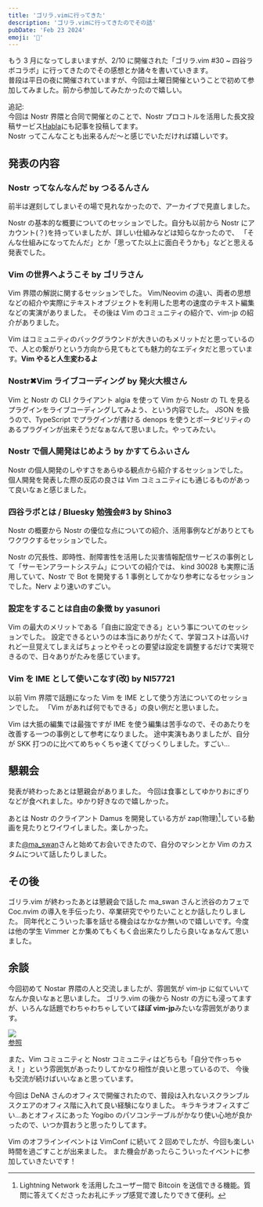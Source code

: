 ```yaml
---
title: 'ゴリラ.vimに行ってきた'
description: 'ゴリラ.vimに行ってきたのでその話'
pubDate: 'Feb 23 2024'
emoji: '🦊'
---
```


もう 3 月になってしまいますが、2/10 に開催された「ゴリラ.vim #30 ~
四谷ラボコラボ」に行ってきたのでその感想とか諸々を書いていきます。\
普段は平日の夜に開催されていますが、今回は土曜日開催ということで初めて参加してみました。前から参加してみたかったので嬉しい。

追記:\
今回は Nostr 界隈と合同で開催とのことで、Nostr
プロコトルを活用した長文投稿サービス[Habla](https://habla.news/ja/a/naddr1qqxnzdes8qmrwwp5xqerwvfeqgsyhnqz9qg20ml4w8c6qgpyeuagxhrettcsnd8v4vg7g5rz9xg5r4crqsqqqa28w4z3h6)にも記事を投稿してます。\
Nostr ってこんなことも出来るんだ～と感じでいただければ嬉しいです。

## 発表の内容

### Nostr ってなんなんだ by つるるんさん

前半は遅刻してしまいその場で見れなかったので、アーカイブで見直しました。

Nostr の基本的な概要についてのセッションでした。自分も以前から Nostr
にアカウント(？)を持っていましたが、詳しい仕組みなどは知らなかったので、
「そんな仕組みになってたんだ」とか「思ってた以上に面白そうかも」などと思える発表でした。

### Vim の世界へようこそ by ゴリラさん

Vim 界隈の解説に関するセッションでした。 Vim/Neovim
の違い、両者の思想などの紹介や実際にテキストオブジェクトを利用した思考の速度のテキスト編集などの実演がありました。
その後は Vim のコミュニティの紹介で、vim-jp の紹介がありました。

Vim
はコミュニティのバックグラウンドが大きいのもメリットだと思っているので、人との繋がりという方向から見てもとても魅力的なエディタだと思っています。**Vim
やると人生変わるよ**

### Nostr✖Vim ライブコーディング by 発火大根さん

Vim と Nostr の CLI クライアント algia を使って Vim から Nostr の TL
を見るプラグインをライブコーディングしてみよう、という内容でした。 JSON
を扱うので、TypeScript でプラグインが書ける denops
を使うとポータビリティのあるプラグインが出来そうだなぁなんて思いました。やってみたい。

### Nostr で個人開発はじめよう by かすてらふぃさん

Nostr の個人開発のしやすさをあらゆる観点から紹介するセッションでした。
個人開発を発表した際の反応の良さは Vim
コミュニティにも通じるものがあって良いなぁと感じました。

### 四谷ラボとは / Bluesky 勉強会#3 by Shino3

Nostr の概要から Nostr
の優位な点についての紹介、活用事例などがありとてもワクワクするセッションでした。

Nostr
の冗長性、即時性、耐障害性を活用した災害情報配信サービスの事例として「サーモンアラートシステム」についての紹介では、
kind 30028 も実際に活用していて、Nostr で Bot を開発する 1
事例としてかなり参考になるセッションでした。Nerv より速いのすごい。

### 設定をすることは自由の象徴 by yasunori

Vim
の最大のメリットである「自由に設定できる」という事についてのセッションでした。
設定できるというのは本当にありがたくて、学習コストは高いけれど一旦覚えてしまえばちょっとやそっとの要望は設定を調整するだけで実現できるので、日々ありがたみを感じています。

### Vim を IME として使いこなす(改) by NI57721

以前 Vim 界隈で話題になった Vim を IME
として使う方法についてのセッションでした。 「Vim
があれば何でもできる」の良い例だと思いました。

Vim は大抵の編集では最強ですが IME
を使う編集は苦手なので、そのあたりを改善する一つの事例として参考になりました。
途中実演もありましたが、自分が SKK
打つのに比べてめちゃくちゃ速くてびっくりしました。すごい...

## 懇親会

発表が終わったあとは懇親会がありました。
今回は食事としてゆかりおにぎりなどが食べれました。ゆかり好きなので嬉しかった。

あとは Nostr のクライアント Damus を開発している方が
zap(物理)[^1]している動画を見たりとワイワイしました。楽しかった。

また[@ma_swan](https://twitter.com/ma_swan)さんと始めてお会いできたので、自分のマシンとか
Vim のカスタムについて話したりしました。

## その後

ゴリラ.vim が終わったあとは懇親会で話した ma_swan さんと渋谷のカフェで Coc.nvim
の導入を手伝ったり、卒業研究でやりたいこととか話したりしました。
同年代とこういった事を話せる機会はなかなか無いので嬉しいです。今度は他の学生
Vimmer とか集めてもくもく会出来たりしたら良いなぁなんて思いました。

## 余談

今回初めて Nostar 界隈の人と交流しましたが、雰囲気が vim-jp
に似ていいてなんか良いなぁと思いました。 ゴリラ.vim の後から Nostr
の方にも浸ってますが、いろんな話題でわちゃわちゃしていて**ほぼ
vim-jp**みたいな雰囲気があります。

![](https://r2.comamoca.dev/Screenshot%202024-02-23%20at%2012-48-21%20iris.png)\
[参照](https://iris.to/note18mkhuc072ughs902vfjtggcc5sf7czaugrdykztsrcr6m35ck4jqs6yecd)

また、Vim コミュニティと Nostr
コミュニティはどちらも「自分で作っちゃえ！」という雰囲気があったりしてかなり相性が良いと思っているので、
今後も交流が続けばいいなぁと思っています。

今回は DeNA
さんのオフィスで開催されたので、普段は入れないスクランブルスクエアのオフィス階に入れて良い経験になりました。
キラキラオフィスすごい...あとオフィスにあった Yogibo
のパソコンテーブルがかなり使い心地が良かったので、いつか買おうと思ったりしてます。

Vim のオフラインイベントは VimConf に続いて 2
回めでしたが、今回も楽しい時間を過ごすことが出来ました。
また機会があったらこういったイベントに参加していきたいです！

[^1]: Lightning Network を活用したユーザー間で Bitcoin
を送信できる機能。質問に答えてくださったお礼にチップ感覚で渡したりできて便利。
